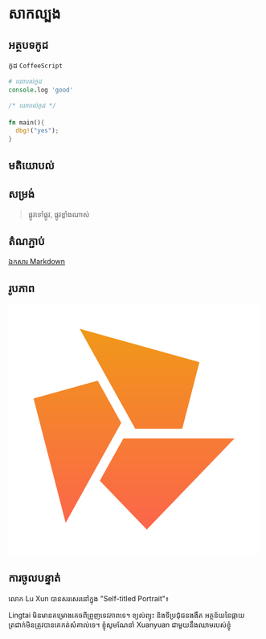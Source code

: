 [Markdown 全局注释]:#

# សាកល្បង

## អត្ថបទកូដ

កូដ `CoffeeScript`

```coffee
# យោបល់កូដ
console.log 'good'


```

```rust
/* យោបល់កូដ */

fn main(){
  dbg!("yes");
}
```

## មតិយោបល់

<!-- HTML 注释 --> 

<!-- 多行注释 --> 

## សម្រង់

> ផ្លូវទៅផ្លូវ, ផ្លូវខ្លាំងណាស់

## តំណភ្ជាប់

[ឯកសារ Markdown](https://github.com/xxai-art/xxai-art-md)

## រូបភាព

![xxAI.Art អត្តសញ្ញាណម៉ាក](https://raw.githubusercontent.com/xxai-art/web/main/file/svg/logo.svg)

## ការចូលបន្ទាត់

លោក Lu Xun បាន​សរសេរ​នៅ​ក្នុង "Self-titled Portrait"៖

  Lingtai មិនមានគម្រោងគេចពីព្រួញទេវភាពទេ។
  ខ្យល់ព្យុះ និងទីប្រជុំជនងងឹត
  អត្ថន័យនៃផ្កាយត្រជាក់មិនត្រូវបានគេកត់សំគាល់ទេ។
  ខ្ញុំសូមណែនាំ Xuanyuan ជាមួយនឹងឈាមរបស់ខ្ញុំ


